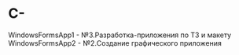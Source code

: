 # C-
WindowsFormsApp1 - №3.Разработка-приложения по ТЗ и макету
WindowsFormsApp2 - №2.Создание графического приложения
